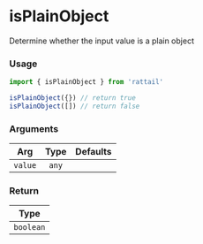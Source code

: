 # isPlainObject

Determine whether the input value is a plain object

### Usage

```ts
import { isPlainObject } from 'rattail'

isPlainObject({}) // return true
isPlainObject([]) // return false
```

### Arguments

| Arg     | Type  | Defaults |
| ------- | :---: | -------: |
| `value` | `any` |          |

### Return

|   Type    |
| :-------: |
| `boolean` |
